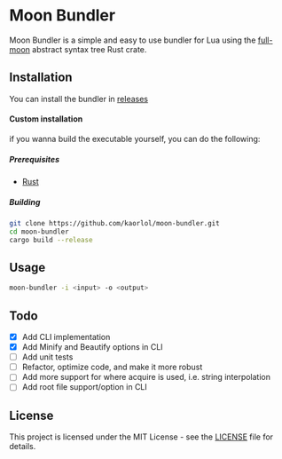 # Moon Bundler

Moon Bundler is a simple and easy to use bundler for Lua using the [full-moon](https://github.com/Kampfkarren/full-moon) abstract syntax tree Rust crate.

## Installation

You can install the bundler in [releases](https://github.com/kaorlol/moon-bundler/releases/latest)

#### Custom installation

if you wanna build the executable yourself, you can do the following:

##### Prerequisites

-   [Rust](https://www.rust-lang.org/tools/install)

##### Building

```sh
git clone https://github.com/kaorlol/moon-bundler.git
cd moon-bundler
cargo build --release
```

## Usage

```sh
moon-bundler -i <input> -o <output>
```

## Todo
- [x] Add CLI implementation
- [x] Add Minify and Beautify options in CLI
- [ ] Add unit tests
- [ ] Refactor, optimize code, and make it more robust
- [ ] Add more support for where acquire is used, i.e. string interpolation
- [ ] Add root file support/option in CLI

## License

This project is licensed under the MIT License - see the [LICENSE](LICENSE) file for details.
